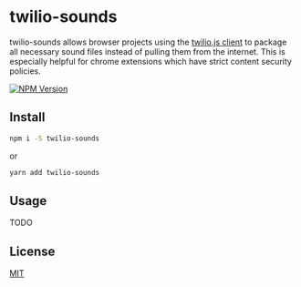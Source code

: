 # twilio-sounds

twilio-sounds allows browser projects using the [twilio.js client](https://www.twilio.com/client) to package all necessary sound files instead of pulling them from the internet. This is especially helpful for chrome extensions which have strict content security policies.

[![NPM Version][npm-image]][npm-url]

## Install

```bash
npm i -S twilio-sounds
```
or
```bash
yarn add twilio-sounds
```

## Usage

TODO

## License

[MIT](http://vjpr.mit-license.org)

[npm-image]: https://img.shields.io/npm/v/twilio-sounds.svg
[npm-url]: https://npmjs.org/package/twilio-sounds
